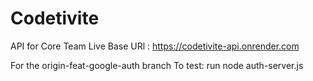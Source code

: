 # Codetivite

API for Core Team
Live Base URl : https://codetivite-api.onrender.com

For the origin-feat-google-auth branch
To test: run node auth-server.js

